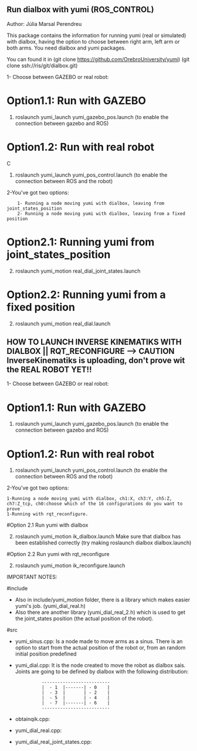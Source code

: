 ## Run dialbox with yumi (ROS_CONTROL)
Author: Júlia Marsal Perendreu

This package contains the information for running yumi (real or simulated) with dialbox, having the option to choose between right arm, left arm or both arms. 
You need dialbox and yumi packages.

You can found it in (git clone https://github.com/OrebroUniversity/yumi)
		    (git clone ssh://ris/git/dialbox.git)


1- Choose between GAZEBO or real robot:

# Option1.1: Run with GAZEBO

1. roslaunch yumi_launch yumi_gazebo_pos.launch (to enable the connection between gazebo and ROS)

# Option1.2: Run with real robot
C
1. roslaunch yumi_launch yumi_pos_control.launch (to enable the connection between ROS and the robot)


2-You've got two options:
		
		1- Running a node moving yumi with dialbox, leaving from joint_states_position
		2- Running a node moving yumi with dialbox, leaving from a fixed position


# Option2.1: Running yumi from joint_states_position

2. roslaunch yumi_motion real_dial_joint_states.launch

# Option2.2: Running yumi from a fixed position

2. roslaunch yumi_motion real_dial.launch



## HOW TO LAUNCH INVERSE KINEMATIKS WITH DIALBOX || RQT_RECONFIGURE --> CAUTION InverseKinematiks is uploading, don't prove wit the REAL ROBOT YET!!

1- Choose between GAZEBO or real robot:

# Option1.1: Run with GAZEBO

1. roslaunch yumi_launch yumi_gazebo_pos.launch (to enable the connection between gazebo and ROS)

# Option1.2: Run with real robot

1. roslaunch yumi_launch yumi_pos_control.launch (to enable the connection between ROS and the robot)

2-You've got two options:

	1-Running a node moving yumi with dialbox, ch1:X, ch3:Y, ch5:Z, ch7:Z_tcp, ch0:choose which of the 16 configurations do you want to prove
	1-Running with rqt_reconfigure.

#Option 2.1 Run yumi with dialbox


2. roslaunch yumi_motion ik_dialbox.launch 
Make sure that dialbox has been established correctly (try making roslaunch dialbox dialbox.launch)

#Option 2.2 Run yumi with rqt_reconfigure


2. roslaunch yumi_motion ik_reconfigure.launch
	


IMPORTANT NOTES:

#include
- Also in include/yumi_motion folder, there is a library which makes easier yumi's job. (yumi_dial_real.h)
- Also there are another library (yumi_dial_real_2.h) which is used to get the joint_states position (the actual position of the robot).

#src
- yumi_sinus.cpp: Is a node made to move arms as a sinus. There is an option to start from the actual position of the robot or, from an random initial position predefined


- yumi_dial.cpp: It is the node created to move the robot as dialbox sais. 
  Joints are going to be defined by dialbox with the following distribution: 
				
				--------------------------	
				|  - 1  |-------| - 0    |
   				|  - 3  |       | - 2    |
   				|  - 5  |       | - 4    |
   				|  - 7  |-------| - 6    |
				--------------------------


- obtainqik.cpp: 

- yumi_dial_real.cpp:



- yumi_dial_real_joint_states.cpp:




